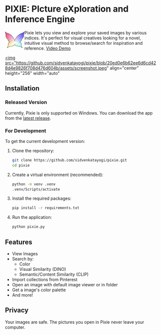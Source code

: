 # PIXIE: PIcture eXploration and Inference Engine
<a href="url"><img src="https://github.com/sidvenkatayogi/pixie/blob/20ed0e6b62ee6d6cd428d4e9826f708d476d604b/assets/logo.png" align="left" height="64" width="64" ></a> Pixie lets you view and explore your saved images by various indices. It's perfect for visual creatives looking for a novel, intuitive visual method to browse/search for inspiration and reference. [Video Demo]()

<a href="url"><img src="https://github.com/sidvenkatayogi/pixie/blob/20ed0e6b62ee6d6cd428d4e9826f708d476d604b/assets/screenshot.jpeg" align="center" height="256" width="auto"

## Installation
### Released Version
Currently, Pixie is only supported on Windows. You can download the app from the [latest release]().

### For Development
To get the current development version:
1. Clone the repository:
   ```bash
   git clone https://github.com/sidvenkatayogi/pixie.git
   cd pixie
   ```
2. Create a virtual environment (recommended):
   ```bash
   python -m venv .venv
   .venv/Scripts/activate
   ```
3. Install the required packages:
   ```bash
   pip install -r requirements.txt
   ```
4. Run the application:
    ```bash
    python pixie.py
    ```

## Features
- View Images
- Search by:
    - Color
    - Visual Similarity (DINO)
    - Semantic/Content Similarity (CLIP)
- Import collections from Pinterest
- Open an image with default image viewer or in folder
- Get a image's color palette
- And more!

## Privacy
Your images are safe. The pictures you open in Pixie never leave your computer.